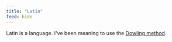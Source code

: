```yaml
---
title: "Latin"
feed: hide
---
```


Latin is a language. I've been meaning to use the [Dowling method](https://michaelnotebook.com/eanotes/). 